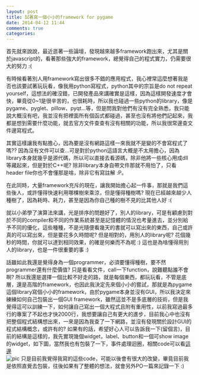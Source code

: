 ```yaml
---
layout: post
title: 試著寫一個小小的framework for pygame
date: 2014-04-12 11:44
comments: true
categories: 
---
```



首先就來說說，最近逛著一些論壇，發現越來越多framework跑出來，尤其是關於javascript的，看著那些強大的framework，總覺得自己的程式實力，仍需要很大的努力 :(  
  
有時候看著別人用framework寫出很多不錯的應用程式，我心裡常這麼想著我是否也該要試著玩玩看，像我用python寫程式，python其中的宗旨是do not repeat yourself，這想法的確沒錯，已開發產品來講確實是這樣，因為這樣開發速度才會快，畢竟從0~1是很辛苦的，也很耗時，所以我也碰過一些python的library，像是pygame、pyglet、pillow、pyqt...等，但是問我對他們有沒有完全熟悉，我只能說大概沒有吧，我並沒有把裡面所有個函式都碰過，甚至也沒有將他們記起來，我都是想到需要什麼功能，就去官方文件查查有沒有相關的功能，所以我很常邊查文件邊寫程式。  
  
其實這樣讓我有點擔心，因為要是沒有網路這樣一來我就不是變的不會寫程式了嗎?? 因為沒有文件可以查...可是對於python這語言大概是不太用擔心，因為library本身就幾乎是源代碼，所以可以直接去看源碼，除非他將一些核心用成dll等藏起來，但是對於C++呢? 除非library本身自帶文件那就不用怕了，只看header file你也不會懂那是啥，除非它有寫註解 :P。  
  
在此同時，大量framework充斥的現在，讓我開始擔心起一件事，那就是我們這些後人，或許懂得快速利用哪棵樹來乘涼，但是懂得種樹嗎? 現在已經越來越少人種樹了，因為耗時、耗力，甚至是因為你自己種的樹不見的比其他人好 :(  
  
就以小弟學了演算法來講，光是排序的問題好了，別人的library，可是有顧慮到對於不同的compiler和不同的作業系統甚至是記憶體的情況也考量進去，並分別給予不同的優化，這些種種，不是光隨便看幾天的書就可以寫出來的東西，自己或許真的可以寫出來，但是要花多久時間呢? 但是相對的，用別人的library呢? 花個幾秒的時間，你就可以達到相同效果，的確是何樂而不為呢 :) 這也是為啥懂得用別人的library，也是一件很重要的事 :)  
  
話雖如此我還是覺得身為一個programmer，必須要懂得種樹，要不然programmer還有什麼價值? 只是看看文件，call一下function，說難聽點誰不會啊? 所以我還是選擇一個比較不好走的路，就是每個東西，都玩玩看，不管是底層，還是高階的framework，也因此我決定先來個小小的嘗試，那就是為pygame這個library寫個小小的framework，由於pygame本身並沒有GUI，所以我決定來練練如何自己包裝出一個GUI framework，雖然這並不是多底層的技術，但是我覺得這可以訓練一下，如何讓自己寫出一個大程式且附有重用性，以前我寫過最多行的專案了不起也才快2000行，我想要讓自己有更大的進步，目前我心中也沒有把整個程式結構想出來，一來是因為我查了一下網路，並沒有發現關於設計GUI的程式結構概念，或許有的? 如果有的話，希望好心人可以告訴我一下(留個言)，目前的結構是這樣的，我先實現幾個widget，label、button和一個可show image的widget，如下圖，當然我也有包裝了一下，事件處理迴圈，相關code可以看[這邊][1]   
![pic][2] 
只是目前我覺得我寫的這些code，可能以後會有很大的改變，畢竟目前我是依照直覺去包裝，往後如果有了整體的想法，就會另外PO一篇來記錄一下 :)

[1]: https://github.com/sillygod/my-travel-in-learning-python/tree/master/imageCropper
[2]: http://i.imgur.com/lmPRiqR.png
